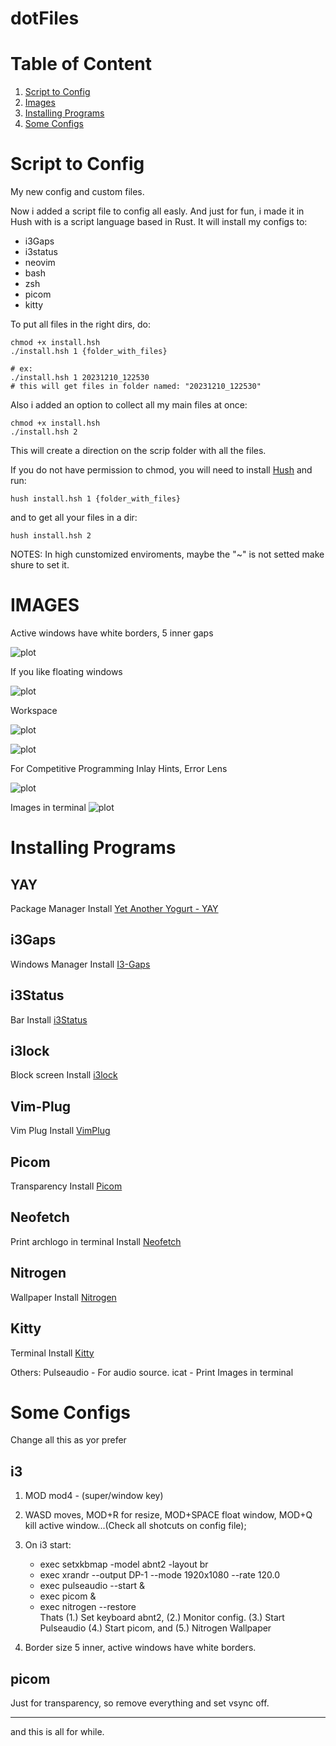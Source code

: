 # dotFiles

# Table of Content

1. [Script to Config](https://github.com/DanielAugusto191/dotFiles/tree/new#script-to-config)
2. [Images](https://github.com/DanielAugusto191/dotFiles/tree/new#images)
3. [Installing Programs](https://github.com/DanielAugusto191/dotFiles/tree/new#installing-programs)
4. [Some Configs](https://github.com/DanielAugusto191/dotFiles/tree/new#some-configs)

# Script to Config
My new config and custom files.

Now i added a script file to config all easly. And just for fun, i made it in Hush with is a script language based in Rust. It will install my configs to:
- i3Gaps
- i3status
- neovim
- bash
- zsh
- picom
- kitty

To put all files in the right dirs, do:
``` shell
chmod +x install.hsh
./install.hsh 1 {folder_with_files}

# ex:
./install.hsh 1 20231210_122530
# this will get files in folder named: "20231210_122530"
```
Also i added an option to collect all my main files at once:
``` shell
chmod +x install.hsh
./install.hsh 2
```
This will create a direction on the scrip folder with all the files.

If you do not have permission to chmod, you will need to install [Hush](https://aur.archlinux.org/packages/hush) and run:
```shell
hush install.hsh 1 {folder_with_files}
```
and to get all your files in a dir:
```shell
hush install.hsh 2
```

NOTES:
In high cunstomized enviroments, maybe the "~" is not setted make shure to set it.

# IMAGES
Active windows have white borders, 5 inner gaps

![plot](./imgs/1.png)

If you like floating windows

![plot](./imgs/2.png)

Workspace  

![plot](./imgs/3.png)

![plot](./imgs/4.png)

For Competitive Programming
Inlay Hints, Error Lens

![plot](./imgs/5.png)

Images in terminal
![plot](./imgs/6.png)

# Installing Programs

## YAY
Package Manager
Install [Yet Another Yogurt - YAY](https://github.com/Jguer/yay)

## i3Gaps
Windows Manager
Install [I3-Gaps](https://archlinux.org/packages/community/x86_64/i3-gaps/)

## i3Status
Bar
Install [i3Status](https://archlinux.org/packages/community/x86_64/i3status/)

## i3lock
Block screen
Install [i3lock](https://github.com/i3/i3lock)

## Vim-Plug
Vim Plug
Install [VimPlug](https://github.com/junegunn/vim-plug)

## Picom
Transparency
Install [Picom](https://archlinux.org/packages/?name=picom)

## Neofetch
Print archlogo in terminal
Install [Neofetch](https://aur.archlinux.org/packages/neofetch-git)

## Nitrogen
Wallpaper
Install [Nitrogen](https://aur.archlinux.org/packages/nitrogen-git)

## Kitty
Terminal
Install [Kitty](https://archlinux.org/packages/?name=kitty)

Others:
Pulseaudio - For audio source.
icat - Print Images in terminal

# Some Configs

Change all this as yor prefer

## i3
    
1. MOD mod4 - (super/window key)

2. WASD moves, MOD+R for resize, MOD+SPACE float window, MOD+Q kill active window...(Check all shotcuts on config file);

3. On i3 start: 
    * exec setxkbmap -model abnt2 -layout br
    * exec xrandr --output DP-1 --mode 1920x1080 --rate 120.0
    * exec pulseaudio --start &
    * exec picom &
    * exec nitrogen --restore
    <br>Thats (1.) Set keyboard abnt2, (2.) Monitor config. (3.) Start Pulseaudio (4.) Start picom, and (5.) Nitrogen Wallpaper
    
4. Border size 5 inner, active windows have white borders.

## picom

Just for transparency, so remove everything and set vsync off.

<hr>

and this is all for while.
